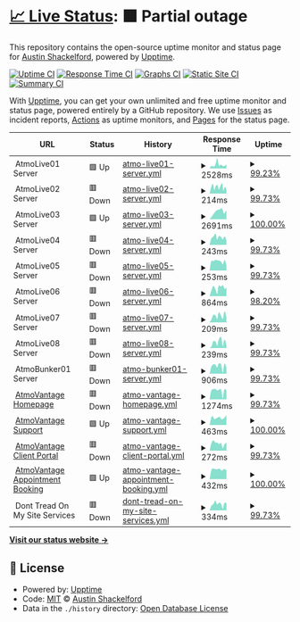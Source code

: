 # [📈 Live Status](https://status.atmovantage.com): <!--live status--> **🟧 Partial outage**

This repository contains the open-source uptime monitor and status page for [Austin Shackelford](https://atmovantage.com), powered by [Upptime](https://github.com/upptime/upptime).

[![Uptime CI](https://github.com/atmovantage/atmostatus/workflows/Uptime%20CI/badge.svg)](https://github.com/atmovantage/atmostatus/actions?query=workflow%3A%22Uptime+CI%22)
[![Response Time CI](https://github.com/atmovantage/atmostatus/workflows/Response%20Time%20CI/badge.svg)](https://github.com/atmovantage/atmostatus/actions?query=workflow%3A%22Response+Time+CI%22)
[![Graphs CI](https://github.com/atmovantage/atmostatus/workflows/Graphs%20CI/badge.svg)](https://github.com/atmovantage/atmostatus/actions?query=workflow%3A%22Graphs+CI%22)
[![Static Site CI](https://github.com/atmovantage/atmostatus/workflows/Static%20Site%20CI/badge.svg)](https://github.com/atmovantage/atmostatus/actions?query=workflow%3A%22Static+Site+CI%22)
[![Summary CI](https://github.com/atmovantage/atmostatus/workflows/Summary%20CI/badge.svg)](https://github.com/atmovantage/atmostatus/actions?query=workflow%3A%22Summary+CI%22)

With [Upptime](https://upptime.js.org), you can get your own unlimited and free uptime monitor and status page, powered entirely by a GitHub repository. We use [Issues](https://github.com/atmovantage/atmostatus/issues) as incident reports, [Actions](https://github.com/atmovantage/atmostatus/actions) as uptime monitors, and [Pages](https://status.atmovantage.com) for the status page.

<!--start: status pages-->
<!-- This summary is generated by Upptime (https://github.com/upptime/upptime) -->
<!-- Do not edit this manually, your changes will be overwritten -->
<!-- prettier-ignore -->
| URL | Status | History | Response Time | Uptime |
| --- | ------ | ------- | ------------- | ------ |
| <img alt="" src="https://atmovantage.com/wp-content/uploads/2021/08/cloud-network.png" height="13"> AtmoLive01 Server | 🟩 Up | [atmo-live01-server.yml](https://github.com/atmovantage/atmostatus/commits/HEAD/history/atmo-live01-server.yml) | <details><summary><img alt="Response time graph" src="./graphs/atmo-live01-server/response-time-week.png" height="20"> 2528ms</summary><br><a href="https://status.atmovantage.com/history/atmo-live01-server"><img alt="Response time 1799" src="https://img.shields.io/endpoint?url=https%3A%2F%2Fraw.githubusercontent.com%2Fatmovantage%2Fatmostatus%2FHEAD%2Fapi%2Fatmo-live01-server%2Fresponse-time.json"></a><br><a href="https://status.atmovantage.com/history/atmo-live01-server"><img alt="24-hour response time 2813" src="https://img.shields.io/endpoint?url=https%3A%2F%2Fraw.githubusercontent.com%2Fatmovantage%2Fatmostatus%2FHEAD%2Fapi%2Fatmo-live01-server%2Fresponse-time-day.json"></a><br><a href="https://status.atmovantage.com/history/atmo-live01-server"><img alt="7-day response time 2528" src="https://img.shields.io/endpoint?url=https%3A%2F%2Fraw.githubusercontent.com%2Fatmovantage%2Fatmostatus%2FHEAD%2Fapi%2Fatmo-live01-server%2Fresponse-time-week.json"></a><br><a href="https://status.atmovantage.com/history/atmo-live01-server"><img alt="30-day response time 1978" src="https://img.shields.io/endpoint?url=https%3A%2F%2Fraw.githubusercontent.com%2Fatmovantage%2Fatmostatus%2FHEAD%2Fapi%2Fatmo-live01-server%2Fresponse-time-month.json"></a><br><a href="https://status.atmovantage.com/history/atmo-live01-server"><img alt="1-year response time 1799" src="https://img.shields.io/endpoint?url=https%3A%2F%2Fraw.githubusercontent.com%2Fatmovantage%2Fatmostatus%2FHEAD%2Fapi%2Fatmo-live01-server%2Fresponse-time-year.json"></a></details> | <details><summary><a href="https://status.atmovantage.com/history/atmo-live01-server">99.23%</a></summary><a href="https://status.atmovantage.com/history/atmo-live01-server"><img alt="All-time uptime 99.94%" src="https://img.shields.io/endpoint?url=https%3A%2F%2Fraw.githubusercontent.com%2Fatmovantage%2Fatmostatus%2FHEAD%2Fapi%2Fatmo-live01-server%2Fuptime.json"></a><br><a href="https://status.atmovantage.com/history/atmo-live01-server"><img alt="24-hour uptime 100.00%" src="https://img.shields.io/endpoint?url=https%3A%2F%2Fraw.githubusercontent.com%2Fatmovantage%2Fatmostatus%2FHEAD%2Fapi%2Fatmo-live01-server%2Fuptime-day.json"></a><br><a href="https://status.atmovantage.com/history/atmo-live01-server"><img alt="7-day uptime 99.23%" src="https://img.shields.io/endpoint?url=https%3A%2F%2Fraw.githubusercontent.com%2Fatmovantage%2Fatmostatus%2FHEAD%2Fapi%2Fatmo-live01-server%2Fuptime-week.json"></a><br><a href="https://status.atmovantage.com/history/atmo-live01-server"><img alt="30-day uptime 99.69%" src="https://img.shields.io/endpoint?url=https%3A%2F%2Fraw.githubusercontent.com%2Fatmovantage%2Fatmostatus%2FHEAD%2Fapi%2Fatmo-live01-server%2Fuptime-month.json"></a><br><a href="https://status.atmovantage.com/history/atmo-live01-server"><img alt="1-year uptime 99.94%" src="https://img.shields.io/endpoint?url=https%3A%2F%2Fraw.githubusercontent.com%2Fatmovantage%2Fatmostatus%2FHEAD%2Fapi%2Fatmo-live01-server%2Fuptime-year.json"></a></details>
| <img alt="" src="https://atmovantage.com/wp-content/uploads/2021/08/cloud-network.png" height="13"> AtmoLive02 Server | 🟥 Down | [atmo-live02-server.yml](https://github.com/atmovantage/atmostatus/commits/HEAD/history/atmo-live02-server.yml) | <details><summary><img alt="Response time graph" src="./graphs/atmo-live02-server/response-time-week.png" height="20"> 214ms</summary><br><a href="https://status.atmovantage.com/history/atmo-live02-server"><img alt="Response time 427" src="https://img.shields.io/endpoint?url=https%3A%2F%2Fraw.githubusercontent.com%2Fatmovantage%2Fatmostatus%2FHEAD%2Fapi%2Fatmo-live02-server%2Fresponse-time.json"></a><br><a href="https://status.atmovantage.com/history/atmo-live02-server"><img alt="24-hour response time 186" src="https://img.shields.io/endpoint?url=https%3A%2F%2Fraw.githubusercontent.com%2Fatmovantage%2Fatmostatus%2FHEAD%2Fapi%2Fatmo-live02-server%2Fresponse-time-day.json"></a><br><a href="https://status.atmovantage.com/history/atmo-live02-server"><img alt="7-day response time 214" src="https://img.shields.io/endpoint?url=https%3A%2F%2Fraw.githubusercontent.com%2Fatmovantage%2Fatmostatus%2FHEAD%2Fapi%2Fatmo-live02-server%2Fresponse-time-week.json"></a><br><a href="https://status.atmovantage.com/history/atmo-live02-server"><img alt="30-day response time 228" src="https://img.shields.io/endpoint?url=https%3A%2F%2Fraw.githubusercontent.com%2Fatmovantage%2Fatmostatus%2FHEAD%2Fapi%2Fatmo-live02-server%2Fresponse-time-month.json"></a><br><a href="https://status.atmovantage.com/history/atmo-live02-server"><img alt="1-year response time 427" src="https://img.shields.io/endpoint?url=https%3A%2F%2Fraw.githubusercontent.com%2Fatmovantage%2Fatmostatus%2FHEAD%2Fapi%2Fatmo-live02-server%2Fresponse-time-year.json"></a></details> | <details><summary><a href="https://status.atmovantage.com/history/atmo-live02-server">99.73%</a></summary><a href="https://status.atmovantage.com/history/atmo-live02-server"><img alt="All-time uptime 99.95%" src="https://img.shields.io/endpoint?url=https%3A%2F%2Fraw.githubusercontent.com%2Fatmovantage%2Fatmostatus%2FHEAD%2Fapi%2Fatmo-live02-server%2Fuptime.json"></a><br><a href="https://status.atmovantage.com/history/atmo-live02-server"><img alt="24-hour uptime 98.08%" src="https://img.shields.io/endpoint?url=https%3A%2F%2Fraw.githubusercontent.com%2Fatmovantage%2Fatmostatus%2FHEAD%2Fapi%2Fatmo-live02-server%2Fuptime-day.json"></a><br><a href="https://status.atmovantage.com/history/atmo-live02-server"><img alt="7-day uptime 99.73%" src="https://img.shields.io/endpoint?url=https%3A%2F%2Fraw.githubusercontent.com%2Fatmovantage%2Fatmostatus%2FHEAD%2Fapi%2Fatmo-live02-server%2Fuptime-week.json"></a><br><a href="https://status.atmovantage.com/history/atmo-live02-server"><img alt="30-day uptime 99.54%" src="https://img.shields.io/endpoint?url=https%3A%2F%2Fraw.githubusercontent.com%2Fatmovantage%2Fatmostatus%2FHEAD%2Fapi%2Fatmo-live02-server%2Fuptime-month.json"></a><br><a href="https://status.atmovantage.com/history/atmo-live02-server"><img alt="1-year uptime 99.95%" src="https://img.shields.io/endpoint?url=https%3A%2F%2Fraw.githubusercontent.com%2Fatmovantage%2Fatmostatus%2FHEAD%2Fapi%2Fatmo-live02-server%2Fuptime-year.json"></a></details>
| <img alt="" src="https://atmovantage.com/wp-content/uploads/2021/08/cloud-network.png" height="13"> AtmoLive03 Server | 🟩 Up | [atmo-live03-server.yml](https://github.com/atmovantage/atmostatus/commits/HEAD/history/atmo-live03-server.yml) | <details><summary><img alt="Response time graph" src="./graphs/atmo-live03-server/response-time-week.png" height="20"> 2691ms</summary><br><a href="https://status.atmovantage.com/history/atmo-live03-server"><img alt="Response time 2822" src="https://img.shields.io/endpoint?url=https%3A%2F%2Fraw.githubusercontent.com%2Fatmovantage%2Fatmostatus%2FHEAD%2Fapi%2Fatmo-live03-server%2Fresponse-time.json"></a><br><a href="https://status.atmovantage.com/history/atmo-live03-server"><img alt="24-hour response time 3156" src="https://img.shields.io/endpoint?url=https%3A%2F%2Fraw.githubusercontent.com%2Fatmovantage%2Fatmostatus%2FHEAD%2Fapi%2Fatmo-live03-server%2Fresponse-time-day.json"></a><br><a href="https://status.atmovantage.com/history/atmo-live03-server"><img alt="7-day response time 2691" src="https://img.shields.io/endpoint?url=https%3A%2F%2Fraw.githubusercontent.com%2Fatmovantage%2Fatmostatus%2FHEAD%2Fapi%2Fatmo-live03-server%2Fresponse-time-week.json"></a><br><a href="https://status.atmovantage.com/history/atmo-live03-server"><img alt="30-day response time 2222" src="https://img.shields.io/endpoint?url=https%3A%2F%2Fraw.githubusercontent.com%2Fatmovantage%2Fatmostatus%2FHEAD%2Fapi%2Fatmo-live03-server%2Fresponse-time-month.json"></a><br><a href="https://status.atmovantage.com/history/atmo-live03-server"><img alt="1-year response time 2822" src="https://img.shields.io/endpoint?url=https%3A%2F%2Fraw.githubusercontent.com%2Fatmovantage%2Fatmostatus%2FHEAD%2Fapi%2Fatmo-live03-server%2Fresponse-time-year.json"></a></details> | <details><summary><a href="https://status.atmovantage.com/history/atmo-live03-server">100.00%</a></summary><a href="https://status.atmovantage.com/history/atmo-live03-server"><img alt="All-time uptime 99.96%" src="https://img.shields.io/endpoint?url=https%3A%2F%2Fraw.githubusercontent.com%2Fatmovantage%2Fatmostatus%2FHEAD%2Fapi%2Fatmo-live03-server%2Fuptime.json"></a><br><a href="https://status.atmovantage.com/history/atmo-live03-server"><img alt="24-hour uptime 100.00%" src="https://img.shields.io/endpoint?url=https%3A%2F%2Fraw.githubusercontent.com%2Fatmovantage%2Fatmostatus%2FHEAD%2Fapi%2Fatmo-live03-server%2Fuptime-day.json"></a><br><a href="https://status.atmovantage.com/history/atmo-live03-server"><img alt="7-day uptime 100.00%" src="https://img.shields.io/endpoint?url=https%3A%2F%2Fraw.githubusercontent.com%2Fatmovantage%2Fatmostatus%2FHEAD%2Fapi%2Fatmo-live03-server%2Fuptime-week.json"></a><br><a href="https://status.atmovantage.com/history/atmo-live03-server"><img alt="30-day uptime 99.84%" src="https://img.shields.io/endpoint?url=https%3A%2F%2Fraw.githubusercontent.com%2Fatmovantage%2Fatmostatus%2FHEAD%2Fapi%2Fatmo-live03-server%2Fuptime-month.json"></a><br><a href="https://status.atmovantage.com/history/atmo-live03-server"><img alt="1-year uptime 99.96%" src="https://img.shields.io/endpoint?url=https%3A%2F%2Fraw.githubusercontent.com%2Fatmovantage%2Fatmostatus%2FHEAD%2Fapi%2Fatmo-live03-server%2Fuptime-year.json"></a></details>
| <img alt="" src="https://atmovantage.com/wp-content/uploads/2021/08/cloud-network.png" height="13"> AtmoLive04 Server | 🟥 Down | [atmo-live04-server.yml](https://github.com/atmovantage/atmostatus/commits/HEAD/history/atmo-live04-server.yml) | <details><summary><img alt="Response time graph" src="./graphs/atmo-live04-server/response-time-week.png" height="20"> 243ms</summary><br><a href="https://status.atmovantage.com/history/atmo-live04-server"><img alt="Response time 362" src="https://img.shields.io/endpoint?url=https%3A%2F%2Fraw.githubusercontent.com%2Fatmovantage%2Fatmostatus%2FHEAD%2Fapi%2Fatmo-live04-server%2Fresponse-time.json"></a><br><a href="https://status.atmovantage.com/history/atmo-live04-server"><img alt="24-hour response time 213" src="https://img.shields.io/endpoint?url=https%3A%2F%2Fraw.githubusercontent.com%2Fatmovantage%2Fatmostatus%2FHEAD%2Fapi%2Fatmo-live04-server%2Fresponse-time-day.json"></a><br><a href="https://status.atmovantage.com/history/atmo-live04-server"><img alt="7-day response time 243" src="https://img.shields.io/endpoint?url=https%3A%2F%2Fraw.githubusercontent.com%2Fatmovantage%2Fatmostatus%2FHEAD%2Fapi%2Fatmo-live04-server%2Fresponse-time-week.json"></a><br><a href="https://status.atmovantage.com/history/atmo-live04-server"><img alt="30-day response time 375" src="https://img.shields.io/endpoint?url=https%3A%2F%2Fraw.githubusercontent.com%2Fatmovantage%2Fatmostatus%2FHEAD%2Fapi%2Fatmo-live04-server%2Fresponse-time-month.json"></a><br><a href="https://status.atmovantage.com/history/atmo-live04-server"><img alt="1-year response time 362" src="https://img.shields.io/endpoint?url=https%3A%2F%2Fraw.githubusercontent.com%2Fatmovantage%2Fatmostatus%2FHEAD%2Fapi%2Fatmo-live04-server%2Fresponse-time-year.json"></a></details> | <details><summary><a href="https://status.atmovantage.com/history/atmo-live04-server">99.73%</a></summary><a href="https://status.atmovantage.com/history/atmo-live04-server"><img alt="All-time uptime 99.98%" src="https://img.shields.io/endpoint?url=https%3A%2F%2Fraw.githubusercontent.com%2Fatmovantage%2Fatmostatus%2FHEAD%2Fapi%2Fatmo-live04-server%2Fuptime.json"></a><br><a href="https://status.atmovantage.com/history/atmo-live04-server"><img alt="24-hour uptime 98.08%" src="https://img.shields.io/endpoint?url=https%3A%2F%2Fraw.githubusercontent.com%2Fatmovantage%2Fatmostatus%2FHEAD%2Fapi%2Fatmo-live04-server%2Fuptime-day.json"></a><br><a href="https://status.atmovantage.com/history/atmo-live04-server"><img alt="7-day uptime 99.73%" src="https://img.shields.io/endpoint?url=https%3A%2F%2Fraw.githubusercontent.com%2Fatmovantage%2Fatmostatus%2FHEAD%2Fapi%2Fatmo-live04-server%2Fuptime-week.json"></a><br><a href="https://status.atmovantage.com/history/atmo-live04-server"><img alt="30-day uptime 99.81%" src="https://img.shields.io/endpoint?url=https%3A%2F%2Fraw.githubusercontent.com%2Fatmovantage%2Fatmostatus%2FHEAD%2Fapi%2Fatmo-live04-server%2Fuptime-month.json"></a><br><a href="https://status.atmovantage.com/history/atmo-live04-server"><img alt="1-year uptime 99.98%" src="https://img.shields.io/endpoint?url=https%3A%2F%2Fraw.githubusercontent.com%2Fatmovantage%2Fatmostatus%2FHEAD%2Fapi%2Fatmo-live04-server%2Fuptime-year.json"></a></details>
| <img alt="" src="https://atmovantage.com/wp-content/uploads/2021/08/cloud-network.png" height="13"> AtmoLive05 Server | 🟥 Down | [atmo-live05-server.yml](https://github.com/atmovantage/atmostatus/commits/HEAD/history/atmo-live05-server.yml) | <details><summary><img alt="Response time graph" src="./graphs/atmo-live05-server/response-time-week.png" height="20"> 253ms</summary><br><a href="https://status.atmovantage.com/history/atmo-live05-server"><img alt="Response time 330" src="https://img.shields.io/endpoint?url=https%3A%2F%2Fraw.githubusercontent.com%2Fatmovantage%2Fatmostatus%2FHEAD%2Fapi%2Fatmo-live05-server%2Fresponse-time.json"></a><br><a href="https://status.atmovantage.com/history/atmo-live05-server"><img alt="24-hour response time 215" src="https://img.shields.io/endpoint?url=https%3A%2F%2Fraw.githubusercontent.com%2Fatmovantage%2Fatmostatus%2FHEAD%2Fapi%2Fatmo-live05-server%2Fresponse-time-day.json"></a><br><a href="https://status.atmovantage.com/history/atmo-live05-server"><img alt="7-day response time 253" src="https://img.shields.io/endpoint?url=https%3A%2F%2Fraw.githubusercontent.com%2Fatmovantage%2Fatmostatus%2FHEAD%2Fapi%2Fatmo-live05-server%2Fresponse-time-week.json"></a><br><a href="https://status.atmovantage.com/history/atmo-live05-server"><img alt="30-day response time 531" src="https://img.shields.io/endpoint?url=https%3A%2F%2Fraw.githubusercontent.com%2Fatmovantage%2Fatmostatus%2FHEAD%2Fapi%2Fatmo-live05-server%2Fresponse-time-month.json"></a><br><a href="https://status.atmovantage.com/history/atmo-live05-server"><img alt="1-year response time 330" src="https://img.shields.io/endpoint?url=https%3A%2F%2Fraw.githubusercontent.com%2Fatmovantage%2Fatmostatus%2FHEAD%2Fapi%2Fatmo-live05-server%2Fresponse-time-year.json"></a></details> | <details><summary><a href="https://status.atmovantage.com/history/atmo-live05-server">99.73%</a></summary><a href="https://status.atmovantage.com/history/atmo-live05-server"><img alt="All-time uptime 99.98%" src="https://img.shields.io/endpoint?url=https%3A%2F%2Fraw.githubusercontent.com%2Fatmovantage%2Fatmostatus%2FHEAD%2Fapi%2Fatmo-live05-server%2Fuptime.json"></a><br><a href="https://status.atmovantage.com/history/atmo-live05-server"><img alt="24-hour uptime 98.08%" src="https://img.shields.io/endpoint?url=https%3A%2F%2Fraw.githubusercontent.com%2Fatmovantage%2Fatmostatus%2FHEAD%2Fapi%2Fatmo-live05-server%2Fuptime-day.json"></a><br><a href="https://status.atmovantage.com/history/atmo-live05-server"><img alt="7-day uptime 99.73%" src="https://img.shields.io/endpoint?url=https%3A%2F%2Fraw.githubusercontent.com%2Fatmovantage%2Fatmostatus%2FHEAD%2Fapi%2Fatmo-live05-server%2Fuptime-week.json"></a><br><a href="https://status.atmovantage.com/history/atmo-live05-server"><img alt="30-day uptime 99.84%" src="https://img.shields.io/endpoint?url=https%3A%2F%2Fraw.githubusercontent.com%2Fatmovantage%2Fatmostatus%2FHEAD%2Fapi%2Fatmo-live05-server%2Fuptime-month.json"></a><br><a href="https://status.atmovantage.com/history/atmo-live05-server"><img alt="1-year uptime 99.98%" src="https://img.shields.io/endpoint?url=https%3A%2F%2Fraw.githubusercontent.com%2Fatmovantage%2Fatmostatus%2FHEAD%2Fapi%2Fatmo-live05-server%2Fuptime-year.json"></a></details>
| <img alt="" src="https://atmovantage.com/wp-content/uploads/2021/08/cloud-network.png" height="13"> AtmoLive06 Server | 🟥 Down | [atmo-live06-server.yml](https://github.com/atmovantage/atmostatus/commits/HEAD/history/atmo-live06-server.yml) | <details><summary><img alt="Response time graph" src="./graphs/atmo-live06-server/response-time-week.png" height="20"> 864ms</summary><br><a href="https://status.atmovantage.com/history/atmo-live06-server"><img alt="Response time 2842" src="https://img.shields.io/endpoint?url=https%3A%2F%2Fraw.githubusercontent.com%2Fatmovantage%2Fatmostatus%2FHEAD%2Fapi%2Fatmo-live06-server%2Fresponse-time.json"></a><br><a href="https://status.atmovantage.com/history/atmo-live06-server"><img alt="24-hour response time 620" src="https://img.shields.io/endpoint?url=https%3A%2F%2Fraw.githubusercontent.com%2Fatmovantage%2Fatmostatus%2FHEAD%2Fapi%2Fatmo-live06-server%2Fresponse-time-day.json"></a><br><a href="https://status.atmovantage.com/history/atmo-live06-server"><img alt="7-day response time 864" src="https://img.shields.io/endpoint?url=https%3A%2F%2Fraw.githubusercontent.com%2Fatmovantage%2Fatmostatus%2FHEAD%2Fapi%2Fatmo-live06-server%2Fresponse-time-week.json"></a><br><a href="https://status.atmovantage.com/history/atmo-live06-server"><img alt="30-day response time 1260" src="https://img.shields.io/endpoint?url=https%3A%2F%2Fraw.githubusercontent.com%2Fatmovantage%2Fatmostatus%2FHEAD%2Fapi%2Fatmo-live06-server%2Fresponse-time-month.json"></a><br><a href="https://status.atmovantage.com/history/atmo-live06-server"><img alt="1-year response time 2842" src="https://img.shields.io/endpoint?url=https%3A%2F%2Fraw.githubusercontent.com%2Fatmovantage%2Fatmostatus%2FHEAD%2Fapi%2Fatmo-live06-server%2Fresponse-time-year.json"></a></details> | <details><summary><a href="https://status.atmovantage.com/history/atmo-live06-server">98.20%</a></summary><a href="https://status.atmovantage.com/history/atmo-live06-server"><img alt="All-time uptime 99.74%" src="https://img.shields.io/endpoint?url=https%3A%2F%2Fraw.githubusercontent.com%2Fatmovantage%2Fatmostatus%2FHEAD%2Fapi%2Fatmo-live06-server%2Fuptime.json"></a><br><a href="https://status.atmovantage.com/history/atmo-live06-server"><img alt="24-hour uptime 99.96%" src="https://img.shields.io/endpoint?url=https%3A%2F%2Fraw.githubusercontent.com%2Fatmovantage%2Fatmostatus%2FHEAD%2Fapi%2Fatmo-live06-server%2Fuptime-day.json"></a><br><a href="https://status.atmovantage.com/history/atmo-live06-server"><img alt="7-day uptime 98.20%" src="https://img.shields.io/endpoint?url=https%3A%2F%2Fraw.githubusercontent.com%2Fatmovantage%2Fatmostatus%2FHEAD%2Fapi%2Fatmo-live06-server%2Fuptime-week.json"></a><br><a href="https://status.atmovantage.com/history/atmo-live06-server"><img alt="30-day uptime 98.96%" src="https://img.shields.io/endpoint?url=https%3A%2F%2Fraw.githubusercontent.com%2Fatmovantage%2Fatmostatus%2FHEAD%2Fapi%2Fatmo-live06-server%2Fuptime-month.json"></a><br><a href="https://status.atmovantage.com/history/atmo-live06-server"><img alt="1-year uptime 99.74%" src="https://img.shields.io/endpoint?url=https%3A%2F%2Fraw.githubusercontent.com%2Fatmovantage%2Fatmostatus%2FHEAD%2Fapi%2Fatmo-live06-server%2Fuptime-year.json"></a></details>
| <img alt="" src="https://atmovantage.com/wp-content/uploads/2021/08/cloud-network.png" height="13"> AtmoLive07 Server | 🟥 Down | [atmo-live07-server.yml](https://github.com/atmovantage/atmostatus/commits/HEAD/history/atmo-live07-server.yml) | <details><summary><img alt="Response time graph" src="./graphs/atmo-live07-server/response-time-week.png" height="20"> 209ms</summary><br><a href="https://status.atmovantage.com/history/atmo-live07-server"><img alt="Response time 299" src="https://img.shields.io/endpoint?url=https%3A%2F%2Fraw.githubusercontent.com%2Fatmovantage%2Fatmostatus%2FHEAD%2Fapi%2Fatmo-live07-server%2Fresponse-time.json"></a><br><a href="https://status.atmovantage.com/history/atmo-live07-server"><img alt="24-hour response time 199" src="https://img.shields.io/endpoint?url=https%3A%2F%2Fraw.githubusercontent.com%2Fatmovantage%2Fatmostatus%2FHEAD%2Fapi%2Fatmo-live07-server%2Fresponse-time-day.json"></a><br><a href="https://status.atmovantage.com/history/atmo-live07-server"><img alt="7-day response time 209" src="https://img.shields.io/endpoint?url=https%3A%2F%2Fraw.githubusercontent.com%2Fatmovantage%2Fatmostatus%2FHEAD%2Fapi%2Fatmo-live07-server%2Fresponse-time-week.json"></a><br><a href="https://status.atmovantage.com/history/atmo-live07-server"><img alt="30-day response time 234" src="https://img.shields.io/endpoint?url=https%3A%2F%2Fraw.githubusercontent.com%2Fatmovantage%2Fatmostatus%2FHEAD%2Fapi%2Fatmo-live07-server%2Fresponse-time-month.json"></a><br><a href="https://status.atmovantage.com/history/atmo-live07-server"><img alt="1-year response time 299" src="https://img.shields.io/endpoint?url=https%3A%2F%2Fraw.githubusercontent.com%2Fatmovantage%2Fatmostatus%2FHEAD%2Fapi%2Fatmo-live07-server%2Fresponse-time-year.json"></a></details> | <details><summary><a href="https://status.atmovantage.com/history/atmo-live07-server">99.73%</a></summary><a href="https://status.atmovantage.com/history/atmo-live07-server"><img alt="All-time uptime 99.98%" src="https://img.shields.io/endpoint?url=https%3A%2F%2Fraw.githubusercontent.com%2Fatmovantage%2Fatmostatus%2FHEAD%2Fapi%2Fatmo-live07-server%2Fuptime.json"></a><br><a href="https://status.atmovantage.com/history/atmo-live07-server"><img alt="24-hour uptime 98.09%" src="https://img.shields.io/endpoint?url=https%3A%2F%2Fraw.githubusercontent.com%2Fatmovantage%2Fatmostatus%2FHEAD%2Fapi%2Fatmo-live07-server%2Fuptime-day.json"></a><br><a href="https://status.atmovantage.com/history/atmo-live07-server"><img alt="7-day uptime 99.73%" src="https://img.shields.io/endpoint?url=https%3A%2F%2Fraw.githubusercontent.com%2Fatmovantage%2Fatmostatus%2FHEAD%2Fapi%2Fatmo-live07-server%2Fuptime-week.json"></a><br><a href="https://status.atmovantage.com/history/atmo-live07-server"><img alt="30-day uptime 99.89%" src="https://img.shields.io/endpoint?url=https%3A%2F%2Fraw.githubusercontent.com%2Fatmovantage%2Fatmostatus%2FHEAD%2Fapi%2Fatmo-live07-server%2Fuptime-month.json"></a><br><a href="https://status.atmovantage.com/history/atmo-live07-server"><img alt="1-year uptime 99.98%" src="https://img.shields.io/endpoint?url=https%3A%2F%2Fraw.githubusercontent.com%2Fatmovantage%2Fatmostatus%2FHEAD%2Fapi%2Fatmo-live07-server%2Fuptime-year.json"></a></details>
| <img alt="" src="https://atmovantage.com/wp-content/uploads/2021/08/cloud-network.png" height="13"> AtmoLive08 Server | 🟥 Down | [atmo-live08-server.yml](https://github.com/atmovantage/atmostatus/commits/HEAD/history/atmo-live08-server.yml) | <details><summary><img alt="Response time graph" src="./graphs/atmo-live08-server/response-time-week.png" height="20"> 239ms</summary><br><a href="https://status.atmovantage.com/history/atmo-live08-server"><img alt="Response time 516" src="https://img.shields.io/endpoint?url=https%3A%2F%2Fraw.githubusercontent.com%2Fatmovantage%2Fatmostatus%2FHEAD%2Fapi%2Fatmo-live08-server%2Fresponse-time.json"></a><br><a href="https://status.atmovantage.com/history/atmo-live08-server"><img alt="24-hour response time 211" src="https://img.shields.io/endpoint?url=https%3A%2F%2Fraw.githubusercontent.com%2Fatmovantage%2Fatmostatus%2FHEAD%2Fapi%2Fatmo-live08-server%2Fresponse-time-day.json"></a><br><a href="https://status.atmovantage.com/history/atmo-live08-server"><img alt="7-day response time 239" src="https://img.shields.io/endpoint?url=https%3A%2F%2Fraw.githubusercontent.com%2Fatmovantage%2Fatmostatus%2FHEAD%2Fapi%2Fatmo-live08-server%2Fresponse-time-week.json"></a><br><a href="https://status.atmovantage.com/history/atmo-live08-server"><img alt="30-day response time 310" src="https://img.shields.io/endpoint?url=https%3A%2F%2Fraw.githubusercontent.com%2Fatmovantage%2Fatmostatus%2FHEAD%2Fapi%2Fatmo-live08-server%2Fresponse-time-month.json"></a><br><a href="https://status.atmovantage.com/history/atmo-live08-server"><img alt="1-year response time 516" src="https://img.shields.io/endpoint?url=https%3A%2F%2Fraw.githubusercontent.com%2Fatmovantage%2Fatmostatus%2FHEAD%2Fapi%2Fatmo-live08-server%2Fresponse-time-year.json"></a></details> | <details><summary><a href="https://status.atmovantage.com/history/atmo-live08-server">99.73%</a></summary><a href="https://status.atmovantage.com/history/atmo-live08-server"><img alt="All-time uptime 99.91%" src="https://img.shields.io/endpoint?url=https%3A%2F%2Fraw.githubusercontent.com%2Fatmovantage%2Fatmostatus%2FHEAD%2Fapi%2Fatmo-live08-server%2Fuptime.json"></a><br><a href="https://status.atmovantage.com/history/atmo-live08-server"><img alt="24-hour uptime 98.09%" src="https://img.shields.io/endpoint?url=https%3A%2F%2Fraw.githubusercontent.com%2Fatmovantage%2Fatmostatus%2FHEAD%2Fapi%2Fatmo-live08-server%2Fuptime-day.json"></a><br><a href="https://status.atmovantage.com/history/atmo-live08-server"><img alt="7-day uptime 99.73%" src="https://img.shields.io/endpoint?url=https%3A%2F%2Fraw.githubusercontent.com%2Fatmovantage%2Fatmostatus%2FHEAD%2Fapi%2Fatmo-live08-server%2Fuptime-week.json"></a><br><a href="https://status.atmovantage.com/history/atmo-live08-server"><img alt="30-day uptime 99.85%" src="https://img.shields.io/endpoint?url=https%3A%2F%2Fraw.githubusercontent.com%2Fatmovantage%2Fatmostatus%2FHEAD%2Fapi%2Fatmo-live08-server%2Fuptime-month.json"></a><br><a href="https://status.atmovantage.com/history/atmo-live08-server"><img alt="1-year uptime 99.91%" src="https://img.shields.io/endpoint?url=https%3A%2F%2Fraw.githubusercontent.com%2Fatmovantage%2Fatmostatus%2FHEAD%2Fapi%2Fatmo-live08-server%2Fuptime-year.json"></a></details>
| <img alt="" src="https://atmovantage.com/wp-content/uploads/2022/01/bunker.png" height="13"> AtmoBunker01 Server | 🟥 Down | [atmo-bunker01-server.yml](https://github.com/atmovantage/atmostatus/commits/HEAD/history/atmo-bunker01-server.yml) | <details><summary><img alt="Response time graph" src="./graphs/atmo-bunker01-server/response-time-week.png" height="20"> 906ms</summary><br><a href="https://status.atmovantage.com/history/atmo-bunker01-server"><img alt="Response time 1500" src="https://img.shields.io/endpoint?url=https%3A%2F%2Fraw.githubusercontent.com%2Fatmovantage%2Fatmostatus%2FHEAD%2Fapi%2Fatmo-bunker01-server%2Fresponse-time.json"></a><br><a href="https://status.atmovantage.com/history/atmo-bunker01-server"><img alt="24-hour response time 669" src="https://img.shields.io/endpoint?url=https%3A%2F%2Fraw.githubusercontent.com%2Fatmovantage%2Fatmostatus%2FHEAD%2Fapi%2Fatmo-bunker01-server%2Fresponse-time-day.json"></a><br><a href="https://status.atmovantage.com/history/atmo-bunker01-server"><img alt="7-day response time 906" src="https://img.shields.io/endpoint?url=https%3A%2F%2Fraw.githubusercontent.com%2Fatmovantage%2Fatmostatus%2FHEAD%2Fapi%2Fatmo-bunker01-server%2Fresponse-time-week.json"></a><br><a href="https://status.atmovantage.com/history/atmo-bunker01-server"><img alt="30-day response time 1559" src="https://img.shields.io/endpoint?url=https%3A%2F%2Fraw.githubusercontent.com%2Fatmovantage%2Fatmostatus%2FHEAD%2Fapi%2Fatmo-bunker01-server%2Fresponse-time-month.json"></a><br><a href="https://status.atmovantage.com/history/atmo-bunker01-server"><img alt="1-year response time 1500" src="https://img.shields.io/endpoint?url=https%3A%2F%2Fraw.githubusercontent.com%2Fatmovantage%2Fatmostatus%2FHEAD%2Fapi%2Fatmo-bunker01-server%2Fresponse-time-year.json"></a></details> | <details><summary><a href="https://status.atmovantage.com/history/atmo-bunker01-server">99.73%</a></summary><a href="https://status.atmovantage.com/history/atmo-bunker01-server"><img alt="All-time uptime 99.86%" src="https://img.shields.io/endpoint?url=https%3A%2F%2Fraw.githubusercontent.com%2Fatmovantage%2Fatmostatus%2FHEAD%2Fapi%2Fatmo-bunker01-server%2Fuptime.json"></a><br><a href="https://status.atmovantage.com/history/atmo-bunker01-server"><img alt="24-hour uptime 98.09%" src="https://img.shields.io/endpoint?url=https%3A%2F%2Fraw.githubusercontent.com%2Fatmovantage%2Fatmostatus%2FHEAD%2Fapi%2Fatmo-bunker01-server%2Fuptime-day.json"></a><br><a href="https://status.atmovantage.com/history/atmo-bunker01-server"><img alt="7-day uptime 99.73%" src="https://img.shields.io/endpoint?url=https%3A%2F%2Fraw.githubusercontent.com%2Fatmovantage%2Fatmostatus%2FHEAD%2Fapi%2Fatmo-bunker01-server%2Fuptime-week.json"></a><br><a href="https://status.atmovantage.com/history/atmo-bunker01-server"><img alt="30-day uptime 99.85%" src="https://img.shields.io/endpoint?url=https%3A%2F%2Fraw.githubusercontent.com%2Fatmovantage%2Fatmostatus%2FHEAD%2Fapi%2Fatmo-bunker01-server%2Fuptime-month.json"></a><br><a href="https://status.atmovantage.com/history/atmo-bunker01-server"><img alt="1-year uptime 99.86%" src="https://img.shields.io/endpoint?url=https%3A%2F%2Fraw.githubusercontent.com%2Fatmovantage%2Fatmostatus%2FHEAD%2Fapi%2Fatmo-bunker01-server%2Fuptime-year.json"></a></details>
| <img alt="" src="https://atmovantage.com/wp-content/uploads/2022/02/favicon.png" height="13"> [AtmoVantage Homepage](https://atmovantage.com) | 🟥 Down | [atmo-vantage-homepage.yml](https://github.com/atmovantage/atmostatus/commits/HEAD/history/atmo-vantage-homepage.yml) | <details><summary><img alt="Response time graph" src="./graphs/atmo-vantage-homepage/response-time-week.png" height="20"> 1274ms</summary><br><a href="https://status.atmovantage.com/history/atmo-vantage-homepage"><img alt="Response time 2234" src="https://img.shields.io/endpoint?url=https%3A%2F%2Fraw.githubusercontent.com%2Fatmovantage%2Fatmostatus%2FHEAD%2Fapi%2Fatmo-vantage-homepage%2Fresponse-time.json"></a><br><a href="https://status.atmovantage.com/history/atmo-vantage-homepage"><img alt="24-hour response time 931" src="https://img.shields.io/endpoint?url=https%3A%2F%2Fraw.githubusercontent.com%2Fatmovantage%2Fatmostatus%2FHEAD%2Fapi%2Fatmo-vantage-homepage%2Fresponse-time-day.json"></a><br><a href="https://status.atmovantage.com/history/atmo-vantage-homepage"><img alt="7-day response time 1274" src="https://img.shields.io/endpoint?url=https%3A%2F%2Fraw.githubusercontent.com%2Fatmovantage%2Fatmostatus%2FHEAD%2Fapi%2Fatmo-vantage-homepage%2Fresponse-time-week.json"></a><br><a href="https://status.atmovantage.com/history/atmo-vantage-homepage"><img alt="30-day response time 1591" src="https://img.shields.io/endpoint?url=https%3A%2F%2Fraw.githubusercontent.com%2Fatmovantage%2Fatmostatus%2FHEAD%2Fapi%2Fatmo-vantage-homepage%2Fresponse-time-month.json"></a><br><a href="https://status.atmovantage.com/history/atmo-vantage-homepage"><img alt="1-year response time 2234" src="https://img.shields.io/endpoint?url=https%3A%2F%2Fraw.githubusercontent.com%2Fatmovantage%2Fatmostatus%2FHEAD%2Fapi%2Fatmo-vantage-homepage%2Fresponse-time-year.json"></a></details> | <details><summary><a href="https://status.atmovantage.com/history/atmo-vantage-homepage">99.73%</a></summary><a href="https://status.atmovantage.com/history/atmo-vantage-homepage"><img alt="All-time uptime 99.99%" src="https://img.shields.io/endpoint?url=https%3A%2F%2Fraw.githubusercontent.com%2Fatmovantage%2Fatmostatus%2FHEAD%2Fapi%2Fatmo-vantage-homepage%2Fuptime.json"></a><br><a href="https://status.atmovantage.com/history/atmo-vantage-homepage"><img alt="24-hour uptime 98.09%" src="https://img.shields.io/endpoint?url=https%3A%2F%2Fraw.githubusercontent.com%2Fatmovantage%2Fatmostatus%2FHEAD%2Fapi%2Fatmo-vantage-homepage%2Fuptime-day.json"></a><br><a href="https://status.atmovantage.com/history/atmo-vantage-homepage"><img alt="7-day uptime 99.73%" src="https://img.shields.io/endpoint?url=https%3A%2F%2Fraw.githubusercontent.com%2Fatmovantage%2Fatmostatus%2FHEAD%2Fapi%2Fatmo-vantage-homepage%2Fuptime-week.json"></a><br><a href="https://status.atmovantage.com/history/atmo-vantage-homepage"><img alt="30-day uptime 99.88%" src="https://img.shields.io/endpoint?url=https%3A%2F%2Fraw.githubusercontent.com%2Fatmovantage%2Fatmostatus%2FHEAD%2Fapi%2Fatmo-vantage-homepage%2Fuptime-month.json"></a><br><a href="https://status.atmovantage.com/history/atmo-vantage-homepage"><img alt="1-year uptime 99.99%" src="https://img.shields.io/endpoint?url=https%3A%2F%2Fraw.githubusercontent.com%2Fatmovantage%2Fatmostatus%2FHEAD%2Fapi%2Fatmo-vantage-homepage%2Fuptime-year.json"></a></details>
| <img alt="" src="https://atmovantage.com/wp-content/uploads/2022/02/favicon.png" height="13"> [AtmoVantage Support](https://support.atmovantage.com/portal/en/home) | 🟩 Up | [atmo-vantage-support.yml](https://github.com/atmovantage/atmostatus/commits/HEAD/history/atmo-vantage-support.yml) | <details><summary><img alt="Response time graph" src="./graphs/atmo-vantage-support/response-time-week.png" height="20"> 463ms</summary><br><a href="https://status.atmovantage.com/history/atmo-vantage-support"><img alt="Response time 453" src="https://img.shields.io/endpoint?url=https%3A%2F%2Fraw.githubusercontent.com%2Fatmovantage%2Fatmostatus%2FHEAD%2Fapi%2Fatmo-vantage-support%2Fresponse-time.json"></a><br><a href="https://status.atmovantage.com/history/atmo-vantage-support"><img alt="24-hour response time 610" src="https://img.shields.io/endpoint?url=https%3A%2F%2Fraw.githubusercontent.com%2Fatmovantage%2Fatmostatus%2FHEAD%2Fapi%2Fatmo-vantage-support%2Fresponse-time-day.json"></a><br><a href="https://status.atmovantage.com/history/atmo-vantage-support"><img alt="7-day response time 463" src="https://img.shields.io/endpoint?url=https%3A%2F%2Fraw.githubusercontent.com%2Fatmovantage%2Fatmostatus%2FHEAD%2Fapi%2Fatmo-vantage-support%2Fresponse-time-week.json"></a><br><a href="https://status.atmovantage.com/history/atmo-vantage-support"><img alt="30-day response time 451" src="https://img.shields.io/endpoint?url=https%3A%2F%2Fraw.githubusercontent.com%2Fatmovantage%2Fatmostatus%2FHEAD%2Fapi%2Fatmo-vantage-support%2Fresponse-time-month.json"></a><br><a href="https://status.atmovantage.com/history/atmo-vantage-support"><img alt="1-year response time 453" src="https://img.shields.io/endpoint?url=https%3A%2F%2Fraw.githubusercontent.com%2Fatmovantage%2Fatmostatus%2FHEAD%2Fapi%2Fatmo-vantage-support%2Fresponse-time-year.json"></a></details> | <details><summary><a href="https://status.atmovantage.com/history/atmo-vantage-support">100.00%</a></summary><a href="https://status.atmovantage.com/history/atmo-vantage-support"><img alt="All-time uptime 100.00%" src="https://img.shields.io/endpoint?url=https%3A%2F%2Fraw.githubusercontent.com%2Fatmovantage%2Fatmostatus%2FHEAD%2Fapi%2Fatmo-vantage-support%2Fuptime.json"></a><br><a href="https://status.atmovantage.com/history/atmo-vantage-support"><img alt="24-hour uptime 100.00%" src="https://img.shields.io/endpoint?url=https%3A%2F%2Fraw.githubusercontent.com%2Fatmovantage%2Fatmostatus%2FHEAD%2Fapi%2Fatmo-vantage-support%2Fuptime-day.json"></a><br><a href="https://status.atmovantage.com/history/atmo-vantage-support"><img alt="7-day uptime 100.00%" src="https://img.shields.io/endpoint?url=https%3A%2F%2Fraw.githubusercontent.com%2Fatmovantage%2Fatmostatus%2FHEAD%2Fapi%2Fatmo-vantage-support%2Fuptime-week.json"></a><br><a href="https://status.atmovantage.com/history/atmo-vantage-support"><img alt="30-day uptime 100.00%" src="https://img.shields.io/endpoint?url=https%3A%2F%2Fraw.githubusercontent.com%2Fatmovantage%2Fatmostatus%2FHEAD%2Fapi%2Fatmo-vantage-support%2Fuptime-month.json"></a><br><a href="https://status.atmovantage.com/history/atmo-vantage-support"><img alt="1-year uptime 100.00%" src="https://img.shields.io/endpoint?url=https%3A%2F%2Fraw.githubusercontent.com%2Fatmovantage%2Fatmostatus%2FHEAD%2Fapi%2Fatmo-vantage-support%2Fuptime-year.json"></a></details>
| <img alt="" src="https://atmovantage.com/wp-content/uploads/2022/02/favicon.png" height="13"> [AtmoVantage Client Portal](https://checkout.atmovantage.com/portal/atmovantage/login) | 🟥 Down | [atmo-vantage-client-portal.yml](https://github.com/atmovantage/atmostatus/commits/HEAD/history/atmo-vantage-client-portal.yml) | <details><summary><img alt="Response time graph" src="./graphs/atmo-vantage-client-portal/response-time-week.png" height="20"> 272ms</summary><br><a href="https://status.atmovantage.com/history/atmo-vantage-client-portal"><img alt="Response time 377" src="https://img.shields.io/endpoint?url=https%3A%2F%2Fraw.githubusercontent.com%2Fatmovantage%2Fatmostatus%2FHEAD%2Fapi%2Fatmo-vantage-client-portal%2Fresponse-time.json"></a><br><a href="https://status.atmovantage.com/history/atmo-vantage-client-portal"><img alt="24-hour response time 210" src="https://img.shields.io/endpoint?url=https%3A%2F%2Fraw.githubusercontent.com%2Fatmovantage%2Fatmostatus%2FHEAD%2Fapi%2Fatmo-vantage-client-portal%2Fresponse-time-day.json"></a><br><a href="https://status.atmovantage.com/history/atmo-vantage-client-portal"><img alt="7-day response time 272" src="https://img.shields.io/endpoint?url=https%3A%2F%2Fraw.githubusercontent.com%2Fatmovantage%2Fatmostatus%2FHEAD%2Fapi%2Fatmo-vantage-client-portal%2Fresponse-time-week.json"></a><br><a href="https://status.atmovantage.com/history/atmo-vantage-client-portal"><img alt="30-day response time 321" src="https://img.shields.io/endpoint?url=https%3A%2F%2Fraw.githubusercontent.com%2Fatmovantage%2Fatmostatus%2FHEAD%2Fapi%2Fatmo-vantage-client-portal%2Fresponse-time-month.json"></a><br><a href="https://status.atmovantage.com/history/atmo-vantage-client-portal"><img alt="1-year response time 377" src="https://img.shields.io/endpoint?url=https%3A%2F%2Fraw.githubusercontent.com%2Fatmovantage%2Fatmostatus%2FHEAD%2Fapi%2Fatmo-vantage-client-portal%2Fresponse-time-year.json"></a></details> | <details><summary><a href="https://status.atmovantage.com/history/atmo-vantage-client-portal">99.73%</a></summary><a href="https://status.atmovantage.com/history/atmo-vantage-client-portal"><img alt="All-time uptime 99.98%" src="https://img.shields.io/endpoint?url=https%3A%2F%2Fraw.githubusercontent.com%2Fatmovantage%2Fatmostatus%2FHEAD%2Fapi%2Fatmo-vantage-client-portal%2Fuptime.json"></a><br><a href="https://status.atmovantage.com/history/atmo-vantage-client-portal"><img alt="24-hour uptime 98.09%" src="https://img.shields.io/endpoint?url=https%3A%2F%2Fraw.githubusercontent.com%2Fatmovantage%2Fatmostatus%2FHEAD%2Fapi%2Fatmo-vantage-client-portal%2Fuptime-day.json"></a><br><a href="https://status.atmovantage.com/history/atmo-vantage-client-portal"><img alt="7-day uptime 99.73%" src="https://img.shields.io/endpoint?url=https%3A%2F%2Fraw.githubusercontent.com%2Fatmovantage%2Fatmostatus%2FHEAD%2Fapi%2Fatmo-vantage-client-portal%2Fuptime-week.json"></a><br><a href="https://status.atmovantage.com/history/atmo-vantage-client-portal"><img alt="30-day uptime 99.88%" src="https://img.shields.io/endpoint?url=https%3A%2F%2Fraw.githubusercontent.com%2Fatmovantage%2Fatmostatus%2FHEAD%2Fapi%2Fatmo-vantage-client-portal%2Fuptime-month.json"></a><br><a href="https://status.atmovantage.com/history/atmo-vantage-client-portal"><img alt="1-year uptime 99.98%" src="https://img.shields.io/endpoint?url=https%3A%2F%2Fraw.githubusercontent.com%2Fatmovantage%2Fatmostatus%2FHEAD%2Fapi%2Fatmo-vantage-client-portal%2Fuptime-year.json"></a></details>
| <img alt="" src="https://atmovantage.com/wp-content/uploads/2022/02/favicon.png" height="13"> [AtmoVantage Appointment Booking](https://booking.atmovantage.com/#/customer/schedule) | 🟩 Up | [atmo-vantage-appointment-booking.yml](https://github.com/atmovantage/atmostatus/commits/HEAD/history/atmo-vantage-appointment-booking.yml) | <details><summary><img alt="Response time graph" src="./graphs/atmo-vantage-appointment-booking/response-time-week.png" height="20"> 432ms</summary><br><a href="https://status.atmovantage.com/history/atmo-vantage-appointment-booking"><img alt="Response time 474" src="https://img.shields.io/endpoint?url=https%3A%2F%2Fraw.githubusercontent.com%2Fatmovantage%2Fatmostatus%2FHEAD%2Fapi%2Fatmo-vantage-appointment-booking%2Fresponse-time.json"></a><br><a href="https://status.atmovantage.com/history/atmo-vantage-appointment-booking"><img alt="24-hour response time 400" src="https://img.shields.io/endpoint?url=https%3A%2F%2Fraw.githubusercontent.com%2Fatmovantage%2Fatmostatus%2FHEAD%2Fapi%2Fatmo-vantage-appointment-booking%2Fresponse-time-day.json"></a><br><a href="https://status.atmovantage.com/history/atmo-vantage-appointment-booking"><img alt="7-day response time 432" src="https://img.shields.io/endpoint?url=https%3A%2F%2Fraw.githubusercontent.com%2Fatmovantage%2Fatmostatus%2FHEAD%2Fapi%2Fatmo-vantage-appointment-booking%2Fresponse-time-week.json"></a><br><a href="https://status.atmovantage.com/history/atmo-vantage-appointment-booking"><img alt="30-day response time 730" src="https://img.shields.io/endpoint?url=https%3A%2F%2Fraw.githubusercontent.com%2Fatmovantage%2Fatmostatus%2FHEAD%2Fapi%2Fatmo-vantage-appointment-booking%2Fresponse-time-month.json"></a><br><a href="https://status.atmovantage.com/history/atmo-vantage-appointment-booking"><img alt="1-year response time 474" src="https://img.shields.io/endpoint?url=https%3A%2F%2Fraw.githubusercontent.com%2Fatmovantage%2Fatmostatus%2FHEAD%2Fapi%2Fatmo-vantage-appointment-booking%2Fresponse-time-year.json"></a></details> | <details><summary><a href="https://status.atmovantage.com/history/atmo-vantage-appointment-booking">100.00%</a></summary><a href="https://status.atmovantage.com/history/atmo-vantage-appointment-booking"><img alt="All-time uptime 99.99%" src="https://img.shields.io/endpoint?url=https%3A%2F%2Fraw.githubusercontent.com%2Fatmovantage%2Fatmostatus%2FHEAD%2Fapi%2Fatmo-vantage-appointment-booking%2Fuptime.json"></a><br><a href="https://status.atmovantage.com/history/atmo-vantage-appointment-booking"><img alt="24-hour uptime 100.00%" src="https://img.shields.io/endpoint?url=https%3A%2F%2Fraw.githubusercontent.com%2Fatmovantage%2Fatmostatus%2FHEAD%2Fapi%2Fatmo-vantage-appointment-booking%2Fuptime-day.json"></a><br><a href="https://status.atmovantage.com/history/atmo-vantage-appointment-booking"><img alt="7-day uptime 100.00%" src="https://img.shields.io/endpoint?url=https%3A%2F%2Fraw.githubusercontent.com%2Fatmovantage%2Fatmostatus%2FHEAD%2Fapi%2Fatmo-vantage-appointment-booking%2Fuptime-week.json"></a><br><a href="https://status.atmovantage.com/history/atmo-vantage-appointment-booking"><img alt="30-day uptime 99.96%" src="https://img.shields.io/endpoint?url=https%3A%2F%2Fraw.githubusercontent.com%2Fatmovantage%2Fatmostatus%2FHEAD%2Fapi%2Fatmo-vantage-appointment-booking%2Fuptime-month.json"></a><br><a href="https://status.atmovantage.com/history/atmo-vantage-appointment-booking"><img alt="1-year uptime 99.99%" src="https://img.shields.io/endpoint?url=https%3A%2F%2Fraw.githubusercontent.com%2Fatmovantage%2Fatmostatus%2FHEAD%2Fapi%2Fatmo-vantage-appointment-booking%2Fuptime-year.json"></a></details>
| <img alt="" src="https://atmovantage.com/wp-content/uploads/2021/08/rattlesnake.png" height="13"> Dont Tread On My Site Services | 🟥 Down | [dont-tread-on-my-site-services.yml](https://github.com/atmovantage/atmostatus/commits/HEAD/history/dont-tread-on-my-site-services.yml) | <details><summary><img alt="Response time graph" src="./graphs/dont-tread-on-my-site-services/response-time-week.png" height="20"> 334ms</summary><br><a href="https://status.atmovantage.com/history/dont-tread-on-my-site-services"><img alt="Response time 863" src="https://img.shields.io/endpoint?url=https%3A%2F%2Fraw.githubusercontent.com%2Fatmovantage%2Fatmostatus%2FHEAD%2Fapi%2Fdont-tread-on-my-site-services%2Fresponse-time.json"></a><br><a href="https://status.atmovantage.com/history/dont-tread-on-my-site-services"><img alt="24-hour response time 271" src="https://img.shields.io/endpoint?url=https%3A%2F%2Fraw.githubusercontent.com%2Fatmovantage%2Fatmostatus%2FHEAD%2Fapi%2Fdont-tread-on-my-site-services%2Fresponse-time-day.json"></a><br><a href="https://status.atmovantage.com/history/dont-tread-on-my-site-services"><img alt="7-day response time 334" src="https://img.shields.io/endpoint?url=https%3A%2F%2Fraw.githubusercontent.com%2Fatmovantage%2Fatmostatus%2FHEAD%2Fapi%2Fdont-tread-on-my-site-services%2Fresponse-time-week.json"></a><br><a href="https://status.atmovantage.com/history/dont-tread-on-my-site-services"><img alt="30-day response time 692" src="https://img.shields.io/endpoint?url=https%3A%2F%2Fraw.githubusercontent.com%2Fatmovantage%2Fatmostatus%2FHEAD%2Fapi%2Fdont-tread-on-my-site-services%2Fresponse-time-month.json"></a><br><a href="https://status.atmovantage.com/history/dont-tread-on-my-site-services"><img alt="1-year response time 863" src="https://img.shields.io/endpoint?url=https%3A%2F%2Fraw.githubusercontent.com%2Fatmovantage%2Fatmostatus%2FHEAD%2Fapi%2Fdont-tread-on-my-site-services%2Fresponse-time-year.json"></a></details> | <details><summary><a href="https://status.atmovantage.com/history/dont-tread-on-my-site-services">99.73%</a></summary><a href="https://status.atmovantage.com/history/dont-tread-on-my-site-services"><img alt="All-time uptime 99.68%" src="https://img.shields.io/endpoint?url=https%3A%2F%2Fraw.githubusercontent.com%2Fatmovantage%2Fatmostatus%2FHEAD%2Fapi%2Fdont-tread-on-my-site-services%2Fuptime.json"></a><br><a href="https://status.atmovantage.com/history/dont-tread-on-my-site-services"><img alt="24-hour uptime 98.09%" src="https://img.shields.io/endpoint?url=https%3A%2F%2Fraw.githubusercontent.com%2Fatmovantage%2Fatmostatus%2FHEAD%2Fapi%2Fdont-tread-on-my-site-services%2Fuptime-day.json"></a><br><a href="https://status.atmovantage.com/history/dont-tread-on-my-site-services"><img alt="7-day uptime 99.73%" src="https://img.shields.io/endpoint?url=https%3A%2F%2Fraw.githubusercontent.com%2Fatmovantage%2Fatmostatus%2FHEAD%2Fapi%2Fdont-tread-on-my-site-services%2Fuptime-week.json"></a><br><a href="https://status.atmovantage.com/history/dont-tread-on-my-site-services"><img alt="30-day uptime 99.89%" src="https://img.shields.io/endpoint?url=https%3A%2F%2Fraw.githubusercontent.com%2Fatmovantage%2Fatmostatus%2FHEAD%2Fapi%2Fdont-tread-on-my-site-services%2Fuptime-month.json"></a><br><a href="https://status.atmovantage.com/history/dont-tread-on-my-site-services"><img alt="1-year uptime 99.68%" src="https://img.shields.io/endpoint?url=https%3A%2F%2Fraw.githubusercontent.com%2Fatmovantage%2Fatmostatus%2FHEAD%2Fapi%2Fdont-tread-on-my-site-services%2Fuptime-year.json"></a></details>

<!--end: status pages-->

[**Visit our status website →**](https://status.atmovantage.com)

## 📄 License

- Powered by: [Upptime](https://github.com/upptime/upptime)
- Code: [MIT](./LICENSE) © [Austin Shackelford](https://atmovantage.com)
- Data in the `./history` directory: [Open Database License](https://opendatacommons.org/licenses/odbl/1-0/)
